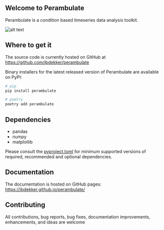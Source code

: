 ## Welcome to Perambulate

Perambulate is a condition based timeseries data analysis toolkit.

![alt text](https://thesaurus.plus/img/synonyms/167/perambulate.png "Perambulate")

## Where to get it

The source code is currently hosted on GitHub at https://github.com/jbdekker/perambulate

Binary installers for the latest released version of Perambulate are available on PyPI:

```bash
# pip
pip install perambulate
```

```bash
# poetry
poetry add perambulate
```

## Dependencies

- pandas
- numpy
- matplotlib

Please consult the [pyproject.toml](https://github.com/jbdekker/perambulate/blob/main/pyproject.toml) for minimum supported versions of required, recommended and optional dependencies.

## Documentation
The documentation is hosted on GitHub pages: https://jbdekker.github.io/perambulate/

## Contributing

All contributions, bug reports, bug fixes, documentation improvements, enhancements, and ideas are welcome
